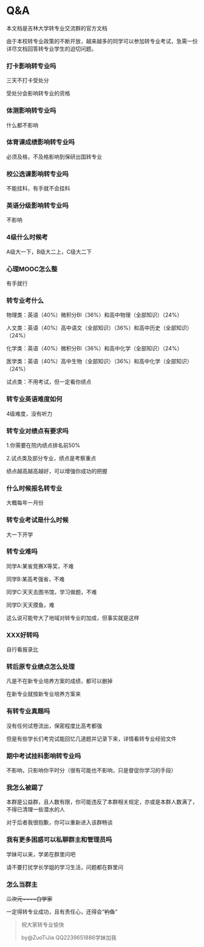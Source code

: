 # Q&A

本文档是吉林大学转专业交流群的官方文档

由于本校转专业政策的不断开放，越来越多的同学可以参加转专业考试，急需一份详尽文档回答转专业学生的迫切问题。

### 打卡影响转专业吗

三天不打卡受处分

受处分会影响转专业的资格

### 体测影响转专业吗

什么都不影响

### 体育课成绩影响转专业吗

必须及格，不及格影响到保研出国转专业

### 校公选课影响转专业吗

不能挂科，有手就不会挂科

### 英语分级影响转专业吗

不影响

### 4级什么时候考

A级大一下，B级大二上，C级大二下

### 心理MOOC怎么整

有手就行

### 转专业考什么

物理类：英语（40%）微积分BI（36%）和高中物理（全部知识）（24%）

人文类：英语（40%）高中语文（全部知识）（36%）和高中历史（全部知识）（24%）

化学类：英语（40%）微积分BI（36%）和高中化学（全部知识）（24%）

医学类：英语（40%）高中生物（全部知识）（36%）和高中化学（全部知识）（24%）

试点类：不用考试，但一定看你绩点

### 转专业英语难度如何

4级难度，没有听力

### 转专业对绩点有要求吗

1.你需要在院内绩点排名前50%

2.试点类及部分专业，绩点是考察重点

绩点越高越高越好，可以增强你成功的把握

### 什么时候报名转专业

大概每年一月份

### 转专业考试是什么时候

大一下开学

### 转专业难吗

同学A:某省竞赛X等奖，不难

同学B:某高考强省，不难

同学C:天天去图书馆，学习做题，不难

同学D:天天摸鱼，难

这么说可能夸大了地域对转专业的加成，但事实就是这样

### XXX好转吗

自行看报录比

### 转后原专业绩点怎么处理

凡是不在新专业培养方案的成绩，都可以删掉

在新专业就按新专业培养方案来

### 有转专业真题吗

没有任何试卷流出，保密程度比高考都强

但是有些学长们考完试能回忆几道题并记录下来，详情看转专业经验文件

### 期中考试挂科影响转专业吗

不影响，只影响你平时分（很有可能也不影响，只是督促你学习的手段）

### 我怎么被踢了

本群是公益群，且人数有限，你可能违反了本群相关规定，亦或是本群人数满了，不得已清理一些潜水的人

对于后者我很抱歉，你可以重新进入该群畅谈

### 我有更多困惑可以私聊群主和管理员吗

学妹可以来，学弟在群里问吧

请不要打扰学长学姐的学习生活，问题都在群里问

### 怎么当群主

~~二次元~~~~白学家~~

一定得转专业成功，且有责任心，还得会“~~钓鱼~~“

>祝大家转专业愉快
>
>by@ZuoTiJia QQ2239651886学妹加我